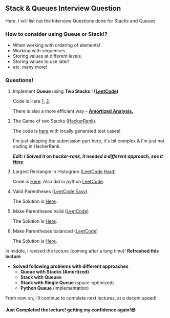 ## Stack & Queues Interview Question

Here, I will list out the Interview Questions done for Stacks and Queues


### How to consider using Queue or Stack!?

* When working with ordering of elements!
* Working with sequences.
* Storing values at different levels.
* Storing values to use later!
* etc. many more!


### Questions!

1. Implement **Queue** using **Two Stacks** ! **([LeetCode](https://leetcode.com/problems/implement-queue-using-stacks/description/))**
   
   Code is Here [1](./QueueUsingStacks.java), [2](./QueueUsingStacks2.java).

   There is also a more efficient way - [**Amortized Analysis.**](https://leetcode.com/submissions/detail/1169404480/)  

2. The Game of two Stacks ([HackerRank](https://www.hackerrank.com/challenges/game-of-two-stacks/problem)).
   
   The code is [here](./GameOfTwoStacks.java) with locally generated test cases!

   I'm just skipping the submission part here, it's bit complex & i'm just not coding in HackerRank.
   
   ***Edit: I Solved it on hacker-rank, it needed a different approach, see it [Here](https://www.youtube.com/watch?v=GaZiS3bj2dY)***

3. Largest Rectangle in Histogram ([LeetCode Hard](https://leetcode.com/problems/largest-rectangle-in-histogram/))
   
   Code is [Here](./LargestRectangle.java). Also did in python [LeetCode](https://leetcode.com/problems/largest-rectangle-in-histogram/submissions/1278281729/).

4. Valid Parentheses ([LeetCode Easy](https://leetcode.com/problems/valid-parentheses/)).

   The Solution is [Here](./ValidParentheses.java).

5. Make Parentheses Valid ([LeetCode](https://leetcode.com/problems/minimum-add-to-make-parentheses-valid/))
   
   The Solution is [Here](./MakeParenthesesValid.java).

6. Make Parentheses balanced ([LeetCode](https://leetcode.com/problems/minimum-insertions-to-balance-a-parentheses-string/))

   The Solution is [Here](./MakeParenthesesBalanced.java).

In middle, i revised the lecture (coming after a long time)!
**Refreshed this lecture**
* **Solved following problems with different approaches**
    * **Queue with Stacks (Amortized)**
    * **Stack with Queues**
    * **Stack with Single Queue** (space-optimized)
    * **Python Queue** (implementation)

From now on, i'll continue to complete next lectures, at a decent speed!


#### Just Completed the lecture! getting my confidence again!😎